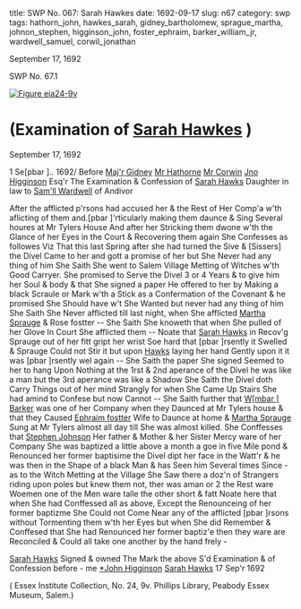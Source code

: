 title: SWP No. 067: Sarah Hawkes
date: 1692-09-17
slug: n67
category: swp
tags: hathorn_john, hawkes_sarah, gidney_bartholomew, sprague_martha, johnon_stephen, higginson_john, foster_ephraim, barker_william_jr, wardwell_samuel, corwil_jonathan




September 17, 1692

<div markdown class="doc" id="n67.1">

<div class="doc_id">SWP No. 67.1</div>


<span markdown class="figure">[![Figure eia24-9v](archives/essex/eia/gifs/eia24-9v.gif)](archives/essex/eia/large/eia24-9v.jpg)</span>

# (Examination of [Sarah Hawkes](/tag/hawkes_sarah.html) )

September 17, 1692 

 1 Se[pbar ].. 1692/  Before [Maj'r Gidney](/tag/gidney_bartholomew.html) [Mr Hathorne](/tag/hathorn_john.html) [Mr Corwin](/tag/corwil_jonathan.html) [Jno Higginson](/tag/higginson_john.html) Esq'r The Examination & Confession of [Sarah Hawks](/tag/hawkes_sarah.html) Daughter in law to [Sam'll Wardwell](/tag/wardwell_samuel.html) of Andivor

After the afflicted p'rsons had accused her & the Rest of Her Comp'a w'th aflicting of them and.[pbar ]'rticularly making them daunce & Sing Several houres at Mr Tylers House And after her Stricking them dwone w'th the Glance of her Eyes in the Court & Recovering them again She Confesses as followes Viz That this last Spring after she had turned the Sive & [Sissers] the Divel Came to her and gott a promise of her but She Never had any thing of him She Saith She went to Salem Village Metting of Witches w'th Good Carryer. She promised to Serve the Divel 3 or 4 Years & to give him her Soul & body & that She signed a paper He offered to her by Making a black Scraule or Mark w'th a Stick as a Confermation of the Covenant & he promised She Should have w't She Wanted but never had any thing of him She Saith She Never afflicted till last night, when She afflicted [Martha Sprauge](/tag/sprague_martha.html) & Rose fostter -- She Saith She knoweth that when She pulled of her Glove In Court She afflicted them -- Noate that [Sarah Hawks](/tag/hawkes_sarah.html) in Recov'g Sprauge out of her fitt gript her wrist Soe hard that [pbar ]rsently it Swelled & Sprauge Could not Stir it but upon [Hawks](/tag/hawkes_sarah.html) laying her hand Gently upon it it was [pbar ]rsently wel again -- She Saith the paper She signed Seemed to her to hang Upon Nothing at the 1rst & 2nd aperance of the Divel he was like a man but the 3rd aperance was like a Shadow She Saith the Divel doth Carry Things out of her mind Strangly for when She Came Up Stairs She had amind to Confese but now Cannot -- She Saith further that [W[mbar ] Barker](/tag/barker_william_jr.html) was one of her Company when they Daunced at Mr Tylers house & that they Caused [Ephraim fostter](/tag/foster_ephraim.html) Wife to Daunce at home & [Martha Sprauge](/tag/sprague_martha.html) Sung at Mr  Tylers almost all day till She was almost killed. She Conffesses that [Stephen Johnson](/tag/johnon_stephen.html) Her father & Mother & her Sister Mercy ware of her Company She was baptized a little above a month a goe in five Mile pond & Renounced her former baptisime the Divel dipt her face in the Watt'r & he was then in the Shape of a black Man & has Seen him Several times Since - as to the Witch Metting at the Village She Saw there a doz'n of Strangers riding upon poles but knew them not, ther was aman or 2 the Rest ware Woemen one of the Men ware talle the other short & fatt Noate here that when She had Conffessed all as above, Except the Renounceing of her former baptizme She Could not Come Near any of the afflicted [pbar ]rsons without Tormenting them w'th her Eyes but when She did Remember & Conffesed that She had Renounced her former baptiz'e then they ware are Reconciled & Could all take one another by the hand frely -

[Sarah Hawks](/tag/hawkes_sarah.html) Signed & owned                The Mark
the above S'd Examination &                                               of
Confession before - me [*John Higginson](/tag/higginson_john.html)   [Sarah Hawks](/tag/hawkes_sarah.html)
17 Sep'r 1692

( Essex Institute Collection, No. 24, 9v. Phillips Library, Peabody Essex Museum, Salem.)

</div>


